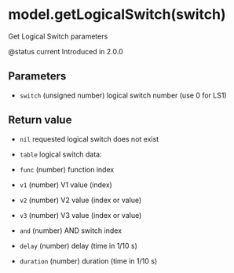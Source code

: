 # model.getLogicalSwitch(switch)



Get Logical Switch parameters

@status current Introduced in 2.0.0


## Parameters

* `switch` (unsigned number) logical switch number (use 0 for LS1)



## Return value

* `nil` requested logical switch does not exist

* `table` logical switch data:
 * `func` (number) function index
 * `v1` (number) V1 value (index)
 * `v2` (number) V2 value (index or value)
 * `v3` (number) V3 value (index or value)
 * `and` (number) AND switch index
 * `delay` (number) delay (time in 1/10 s)
 * `duration` (number) duration (time in 1/10 s)



